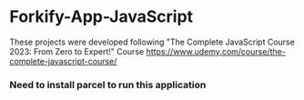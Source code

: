 # Forkify-App-JavaScript

These projects were developed following "The Complete JavaScript Course 2023: From Zero to Expert!" Course https://www.udemy.com/course/the-complete-javascript-course/
### Need to install parcel to run this application
